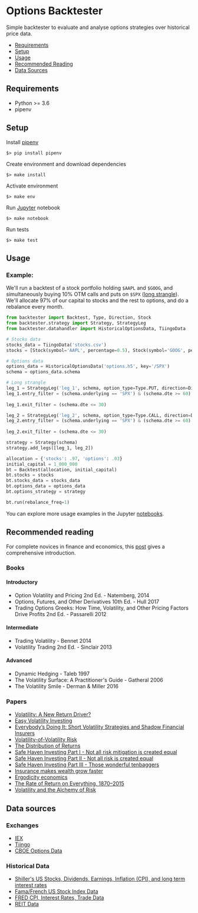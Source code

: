 Options Backtester
==============================

Simple backtester to evaluate and analyse options strategies over historical price data.


- [Requirements](#requirements)
- [Setup](#setup)
- [Usage](#usage)
- [Recommended Reading](#recommended-reading)
- [Data Sources](#data-sources)


## Requirements

- Python >= 3.6
- pipenv

## Setup

Install [pipenv](https://pipenv.pypa.io/en/latest/)

```shell
$> pip install pipenv
```

Create environment and download dependencies

```shell
$> make install
```

Activate environment

```shell
$> make env
```

Run [Jupyter](https://jupyter.org) notebook

```shell
$> make notebook
```

Run tests

```shell
$> make test
```

## Usage

### Example:

We'll run a backtest of a stock portfolio holding `$AAPL` and `$GOOG`, and simultaneously buying 10% OTM calls and puts on `$SPX` ([long strangle](https://www.investopedia.com/terms/s/strangle.asp)).  
We'll allocate 97% of our capital to stocks and the rest to options, and do a rebalance every month.

```python
from backtester import Backtest, Type, Direction, Stock
from backtester.strategy import Strategy, StrategyLeg
from backtester.datahandler import HistoricalOptionsData, TiingoData

# Stocks data
stocks_data = TiingoData('stocks.csv')
stocks = [Stock(symbol='AAPL', percentage=0.5), Stock(symbol='GOOG', percentage=0.5)]

# Options data
options_data = HistoricalOptionsData('options.h5', key='/SPX')
schema = options_data.schema

# Long strangle
leg_1 = StrategyLeg('leg_1', schema, option_type=Type.PUT, direction=Direction.BUY)
leg_1.entry_filter = (schema.underlying == 'SPX') & (schema.dte >= 60) & (schema.underlying_last <=
                                                                          1.1 * schema.strike)
leg_1.exit_filter = (schema.dte <= 30)

leg_2 = StrategyLeg('leg_2', schema, option_type=Type.CALL, direction=Direction.BUY)
leg_2.entry_filter = (schema.underlying == 'SPX') & (schema.dte >= 60) & (schema.underlying_last >=
                                                                          0.9 * schema.strike)
leg_2.exit_filter = (schema.dte <= 30)

strategy = Strategy(schema)
strategy.add_legs([leg_1, leg_2])

allocation = {'stocks': .97, 'options': .03}
initial_capital = 1_000_000
bt = Backtest(allocation, initial_capital)
bt.stocks = stocks
bt.stocks_data = stocks_data
bt.options_data = options_data
bt.options_strategy = strategy

bt.run(rebalance_freq=1)
```

You can explore more usage examples in the Jupyter [notebooks](backtester/examples/).

## Recommended reading

For complete novices in finance and economics, this [post](https://notamonadtutorial.com/how-to-earn-your-macroeconomics-and-finance-white-belt-as-a-software-developer-136e7454866f) gives a comprehensive introduction.


### Books

#### Introductory
- Option Volatility and Pricing 2nd Ed. - Natemberg, 2014
- Options, Futures, and Other Derivatives 10th Ed. - Hull 2017
- Trading Options Greeks: How Time, Volatility, and Other Pricing Factors Drive Profits 2nd Ed. - Passarelli 2012

#### Intermediate
- Trading Volatility - Bennet 2014
- Volatility Trading 2nd Ed. - Sinclair 2013

#### Advanced
- Dynamic Hedging - Taleb 1997
- The Volatility Surface: A Practitioner's Guide - Gatheral 2006
- The Volatility Smile - Derman & Miller 2016

### Papers
- [Volatility: A New Return Driver?](http://static.squarespace.com/static/53974e3ae4b0039937edb698/t/53da6400e4b0d5d5360f4918/1406821376095/Directional%20Volatility%20Research.pdf)
- [Easy Volatility Investing](https://papers.ssrn.com/sol3/papers.cfm?abstract_id=2255327)
- [Everybody’s Doing It: Short Volatility Strategies and Shadow Financial Insurers](https://papers.ssrn.com/sol3/papers.cfm?abstract_id=3071457)
- [Volatility-of-Volatility Risk](https://papers.ssrn.com/sol3/papers.cfm?abstract_id=2497759)
- [The Distribution of Returns](https://papers.ssrn.com/sol3/papers.cfm?abstract_id=2828744)
- [Safe Haven Investing Part I - Not all risk mitigation is created equal](https://www.universa.net/UniversaResearch_SafeHavenPart1_RiskMitigation.pdf)
- [Safe Haven Investing Part II - Not all risk is created equal](https://www.universa.net/UniversaResearch_SafeHavenPart2_NotAllRisk.pdf)
- [Safe Haven Investing Part III - Those wonderful tenbaggers](https://www.universa.net/UniversaResearch_SafeHavenPart3_Tenbaggers.pdf)
- [Insurance makes wealth grow faster](https://arxiv.org/abs/1507.04655)
- [Ergodicity economics](https://ergodicityeconomics.files.wordpress.com/2018/06/ergodicity_economics.pdf)
- [The Rate of Return on Everything, 1870–2015](https://economics.harvard.edu/files/economics/files/ms28533.pdf)
- [Volatility and the Alchemy of Risk](https://static1.squarespace.com/static/5581f17ee4b01f59c2b1513a/t/59ea16dbbe42d6ff1cae589f/1508513505640/Artemis_Volatility+and+the+Alchemy+of+Risk_2017.pdf)

## Data sources

### Exchanges

- [IEX](https://iextrading.com/developer/)
- [Tiingo](https://api.tiingo.com/)
- [CBOE Options Data](http://www.cboe.com/delayedquote/quote-table-download)

### Historical Data

- [Shiller's US Stocks, Dividends, Earnings, Inflation (CPI), and long term interest rates](http://www.econ.yale.edu/~shiller/data.htm)
- [Fama/French US Stock Index Data](http://mba.tuck.dartmouth.edu/pages/faculty/ken.french/data_library.html)
- [FRED CPI, Interest Rates, Trade Data](https://fred.stlouisfed.org)
- [REIT Data](https://www.reit.com/data-research/reit-market-data/reit-industry-financial-snapshot)
